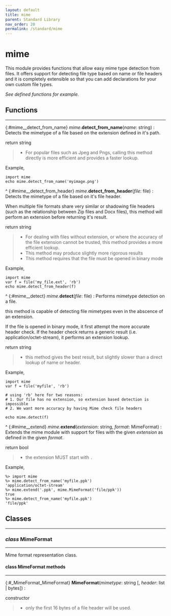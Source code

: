 ```yaml
---
layout: default
title: mime
parent: Standard Library
nav_order: 20
permalink: /standard/mime
---
```


# mime

This module provides functions that allow easy mime type detection from files. 
It offers support for detecting file type based on name or file headers and it 
is completely extensible so that you can add declarations for your own custom 
file types.

_See defined functions for example._



<h2>Functions</h2><hr>

{:#mime__detect_from_name} _mime_.**detect_from_name**(_name_: string)
: Detects the mimetype of a file based on the
  extension defined in it's path.
 
   <div class="cite"><span class="hint">return</span> <span>string</span></div>

  > - For popular files such as Jpeg and Pngs, calling this method directly is more efficient and provides a faster lookup.
  
  Example,
  
  ```blade
  import mime
  echo mime.detect_from_name('myimage.png')
  ```


^
{:#mime__detect_from_header} _mime_.**detect_from_header**(_file_: file)
: Detects the mimetype of a file based on it's file header.
 
  When multiple file formats share very similar or shadowing
  file headers (such as the relationship between Zip files and Docx files),
  this method will perform an extension before returning it's result.
 
   <div class="cite"><span class="hint">return</span> <span>string</span></div>

  > - For dealing with files without extension, or where the accuracy of the file extension cannot be trusted, this method provides a more efficient lookup.
  > - This method may produce slightly more rigorous results
  > - This method requires that the file must be opened in binary mode
  
  Example,
  
  ```blade
  import mime
  var f = file('my_file.ext', 'rb')
  echo mime.detect_from_header(f)
  ```


^
{:#mime__detect} _mime_.**detect**(_file_: file)
: Performs mimetype detection on a file.
  
  this method is capable of detecting file mimetypes even
  in the abscence of an extension.
 
  If the file is opened in binary mode, it first attempt the more
  accurate header check. If the header check returns a generic result 
  (i.e. application/octet-stream), it performs an extension lookup.
 
   <div class="cite"><span class="hint">return</span> <span>string</span></div>

  > - this method gives the best result, but slightly slower than a direct lookup of name or header.
  
  Example,
  
  ```blade
  import mime
  var f = file('myfile', 'rb')
  
  # using 'rb' here for two reasons: 
  # 1. Our file has no extension, so extension based detection is impossible
  # 2. We want more accuracy by having Mime check file headers
  
  echo mime.detect(f)
  ```


^
{:#mime__extend} _mime_.**extend**(_extension_: string, _format_: MimeFormat)
: Extends the mime module with support for files with the given _extension_ as 
  defined in the given _format_.
  
   <div class="cite"><span class="hint">return</span> <span>bool</span></div>

  > - the extension MUST start with `.`
  
  Example,
  
  ```blade-repl
  %> import mime
  %> mime.detect_from_name('myfile.ppk')
  'application/octet-stream'
  %> mime.extend('.ppk', mime.MimeFormat('file/ppk'))
  true
  %> mime.detect_from_name('myfile.ppk')
  'file/ppk'
  ```




<h2>Classes</h2><hr>



### _class_ MimeFormat 
---

Mime format representation class.


#### class MimeFormat methods
---

{:#_MimeFormat_MimeFormat} **MimeFormat**(_mimetype_: string [, _header_: list | bytes])
:  <div class="cite"><span class="hint">constructor</span> <span></span></div>

  > - only the first 16 bytes of a file header will be used.



